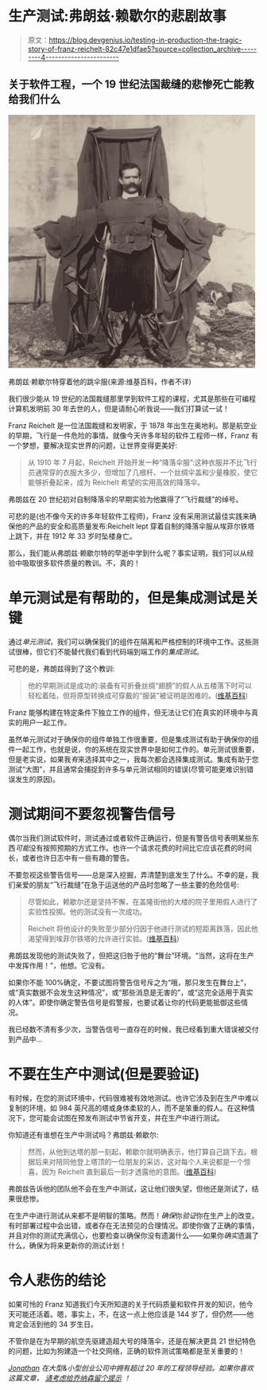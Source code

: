 # 生产测试:弗朗兹·赖歇尔的悲剧故事

> 原文：<https://blog.devgenius.io/testing-in-production-the-tragic-story-of-franz-reichelt-82c47e1dfae5?source=collection_archive---------4----------------------->

## 关于软件工程，一个 19 世纪法国裁缝的悲惨死亡能教给我们什么

![](img/db0ffa970cfbbd5cc9d4a83ade0f6016.png)

弗朗兹·赖歇尔特穿着他的跳伞服(来源:维基百科，作者不详)

我们很少能从 19 世纪的法国裁缝那里学到软件工程的课程，尤其是那些在可编程计算机发明前 30 年去世的人，但是请耐心听我说——我们打算试一试！

Franz Reichelt 是一位法国裁缝和发明家，于 1878 年出生在奥地利。那是航空业的早期，飞行是一件危险的事情。就像今天许多年轻的软件工程师一样，Franz 有一个梦想，要解决现实世界的问题，让世界变得更美好:

> 从 1910 年 7 月起，Reichelt 开始开发一种“降落伞服”:这种衣服并不比飞行员通常穿的衣服大多少，但增加了几根杆、一个丝绸伞盖和少量橡胶，使它能够折叠起来，成为 Reichelt 希望的实用高效的降落伞。

弗朗兹在 20 世纪初对自制降落伞的早期实验为他赢得了“飞行裁缝”的绰号。

可悲的是(也不像今天的许多年轻软件工程师)，Franz 没有采用测试最佳实践来确保他的产品的安全和高质量发布:Reichelt lept 穿着自制的降落伞服从埃菲尔铁塔上跳下，并在 1912 年 33 岁时坠楼身亡。

那么，我们能从弗朗兹·赖歇尔特的早逝中学到什么呢？事实证明，我们可以从经验中吸取很多软件质量的教训。不，真的！

# 单元测试是有帮助的，但是集成测试是关键

通过*单元测试*，我们可以确保我们的组件在隔离和严格控制的环境中工作。这些测试很棒，但它们不能替代我们看到代码端到端工作的*集成测试*。

可悲的是，弗朗兹得到了这个教训:

> 他的早期测试是成功的:装备有可折叠丝绸“翅膀”的假人从五楼落下时可以轻松着陆，但将原型转换成可穿戴的“服装”被证明是困难的。([维基百科](https://en.wikipedia.org/wiki/Franz_Reichelt))

Franz 能够构建在特定条件下独立工作的组件，但无法让它们在真实的环境中与真实的用户一起工作。

虽然单元测试对于确保你的组件单独工作很重要，但是集成测试有助于确保你的组件一起工作，也就是说，你的系统在现实世界中是如何工作的。单元测试很重要，但是老实说，如果我*有*来选择其中之一，我每次都会选择集成测试。集成有助于您测试“大图”，并且通常会捕捉到许多与单元测试相同的错误(尽管可能更难识别错误发生的原因)。

# 测试期间不要忽视警告信号

偶尔当我们测试软件时，测试通过或者软件正确运行，但是有警告信号表明某些东西*可能*没有按照预期的方式工作。也许一个请求花费的时间比它应该花费的时间长，或者也许日志中有一些有趣的警告。

不要忽视这些警告信号——总是深入挖掘，弄清楚到底发生了什么。不幸的是，我们亲爱的朋友“飞行裁缝”在急于运送他的产品时忽略了一些主要的危险信号:

> 尽管如此，赖歇尔还是坚持不懈，在盖隆街他的大楼的院子里用假人进行了实验性投掷。他的测试没有一次成功。
> 
> Reichelt 将他设计的失败至少部分归因于他进行测试的短距离跌落，因此他渴望得到埃菲尔铁塔的允许进行实验。([维基百科](https://en.wikipedia.org/wiki/Franz_Reichelt))

弗朗兹发现他的测试失败了，但把这归咎于他的“舞台”环境。“当然，这将在生产中发挥作用！”，他想。它没有。

如果你不能 100%确定，不要试图将警告信号斥之为“哦，那只发生在舞台上”，或“真实数据不会发生这种情况”，或“那些消息是无害的”，或“这完全适用于真实的人体”。即使你确定警告信号是假警报，也要试着让你的代码更能抵御这些情况。

我已经数不清有多少次，当警告信号一直存在的时候，我已经看到重大错误被交付到产品中…

# 不要在生产中测试(但是要验证)

有时候，在您的测试环境中，代码很难被有效地测试。也许它涉及到在生产中难以复制的环境，如 984 英尺高的塔或身体柔软的人，而不是笨重的假人。在这种情况下，您可能会试图在预发布测试中节省开支，并在生产中进行测试。

你知道还有谁想在生产中测试吗？弗朗兹·赖歇尔:

> 然而，从他到达塔的那一刻起，赖歇尔就明确表示，他打算自己跳下去。根据后来对陪同他登上塔顶的一位朋友的采访，这对每个人来说都是一个惊喜，因为 Reichelt 直到最后一刻才透露他的意图。([维基百科](https://en.wikipedia.org/wiki/Franz_Reichelt))

弗朗兹告诉他的团队他不会在生产中测试，这让他们很失望，但他还是测试了，结果很悲惨。

在生产中进行测试从来都不是明智的策略。然而！*确保*你*验证*你在生产上的改变。有时部署过程中会出错，或者存在无法预见的合理情况。即使你做了正确的事情，并且对你的测试充满信心，也要检查以确保你没有遗漏什么——如果你*确实*遗漏了什么，确保为将来更新你的测试计划！

# 令人悲伤的结论

如果可怜的 Franz 知道我们今天所知道的关于代码质量和软件开发的知识，他今天可能还活着。嗯，事实上，不，在这一点上他应该是 144 岁了，但仍然——他肯定会活到他的 34 岁生日。

不管你是在为早期的航空先驱建造超大号的降落伞，还是在解决更具 21 世纪特色的问题，比如为狗建造一个社交网络，正确的软件测试策略都是至关重要的！

[*Jonathan*](https://blog.devgenius.io/@jonnystartup) *在大型&小型创业公司中拥有超过 20 年的工程领导经验。如果你喜欢这篇文章，* [*请考虑给乔纳森留个提示*](https://www.buymeacoffee.com/jonnystartup) *！*